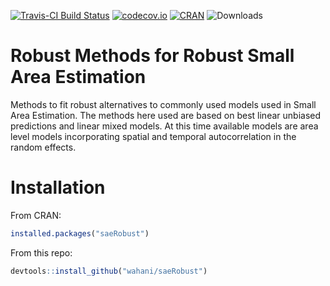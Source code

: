 [![Travis-CI Build Status](https://travis-ci.org/wahani/saeRobust.svg?branch=master)](https://travis-ci.org/wahani/saeRobust)
[![codecov.io](https://codecov.io/github/wahani/saeRobust/coverage.svg?branch=master)](https://codecov.io/github/wahani/saeRobust?branch=master)
[![CRAN](http://www.r-pkg.org/badges/version/saeRobust)](https://cran.r-project.org/package=saeRobust)
![Downloads](http://cranlogs.r-pkg.org/badges/saeRobust)

# Robust Methods for Robust Small Area Estimation

Methods to fit robust alternatives to commonly used models used in
Small Area Estimation. The methods here used are based on best linear
unbiased predictions and linear mixed models. At this time available models
are area level models incorporating spatial and temporal autocorrelation in
the random effects.


# Installation

From CRAN:


```r
installed.packages("saeRobust")
```

From this repo:


```r
devtools::install_github("wahani/saeRobust")
```

